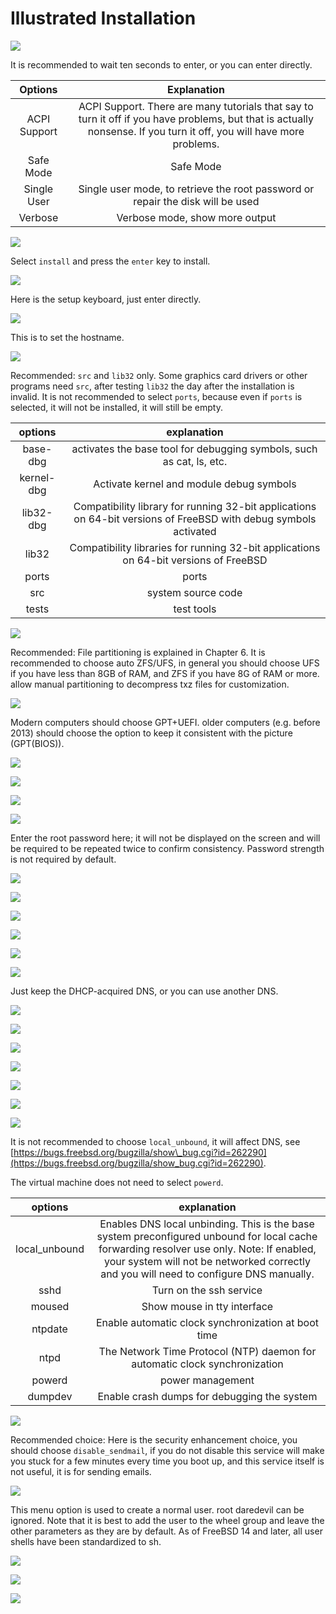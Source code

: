 # Illustrated Installation

![](../.gitbook/assets/install1.png)

It is recommended to wait ten seconds to enter, or you can enter directly.

| Options | Explanation |
| :----------: | :---------: |
| ACPI Support | ACPI Support. There are many tutorials that say to turn it off if you have problems, but that is actually nonsense. If you turn it off, you will have more problems.
| Safe Mode | Safe Mode
| Single User | Single user mode, to retrieve the root password or repair the disk will be used
| Verbose | Verbose mode, show more output |

![](../.gitbook/assets/install2.png)

Select `install` and press the `enter` key to install.

![](../.gitbook/assets/install3.png)

Here is the setup keyboard, just enter directly.

![](../.gitbook/assets/install4.png)

This is to set the hostname.

![](../.gitbook/assets/install5.png)

Recommended: `src` and `lib32` only. Some graphics card drivers or other programs need `src`, after testing `lib32` the day after the installation is invalid. It is not recommended to select `ports`, because even if `ports` is selected, it will not be installed, it will still be empty.

| options | explanation |
| :--------: | :-----------------------------------------: |
| base-dbg | activates the base tool for debugging symbols, such as cat, ls, etc. |
| kernel-dbg | Activate kernel and module debug symbols |
| lib32-dbg | Compatibility library for running 32-bit applications on 64-bit versions of FreeBSD with debug symbols activated | lib32 | Compatibility library for running 32-bit applications on 64-bit versions of FreeBSD with debug symbols activated
| lib32 | Compatibility libraries for running 32-bit applications on 64-bit versions of FreeBSD | lib32 | Compatibility libraries for running 32-bit applications on 64-bit versions of FreeBSD
| ports | ports |
| src | system source code |
| tests | test tools |

![](../.gitbook/assets/install6.png)

Recommended: File partitioning is explained in Chapter 6. It is recommended to choose auto ZFS/UFS, in general you should choose UFS if you have less than 8GB of RAM, and ZFS if you have 8G of RAM or more. allow manual partitioning to decompress txz files for customization.

![](../.gitbook/assets/install7.png)

Modern computers should choose GPT+UEFI. older computers (e.g. before 2013) should choose the option to keep it consistent with the picture (GPT(BIOS)).

![](../.gitbook/assets/install8.png)

![](../.gitbook/assets/install9.png)

![](../.gitbook/assets/install10.png)

![](../.gitbook/assets/install11.png)

Enter the root password here; it will not be displayed on the screen and will be required to be repeated twice to confirm consistency. Password strength is not required by default.

![](../.gitbook/assets/install12.png)

![](../.gitbook/assets/install13.png)

![](../.gitbook/assets/install14.png)

![](../.gitbook/assets/install15.png)

![](../.gitbook/assets/install16.png)

![](../.gitbook/assets/install17.png)

Just keep the DHCP-acquired DNS, or you can use another DNS.

![](../.gitbook/assets/install18.png)

![](../.gitbook/assets/install19.png)

![](../.gitbook/assets/install20.png)

![](../.gitbook/assets/install21.png)

![](../.gitbook/assets/install22.png)

![](../.gitbook/assets/install23.png)

![](../.gitbook/assets/install24.png)

It is not recommended to choose `local_unbound`, it will affect DNS, see [https://bugs.freebsd.org/bugzilla/show\_bug.cgi?id=262290](https://bugs.freebsd.org/bugzilla/show_bug.cgi?id=262290).

The virtual machine does not need to select `powerd`.

| options | explanation |
| :------------: | :---------------------------------------------: |
| local\_unbound | Enables DNS local unbinding. This is the base system preconfigured unbound for local cache forwarding resolver use only. Note: If enabled, your system will not be networked correctly and you will need to configure DNS manually.
| sshd | Turn on the ssh service |
| moused | Show mouse in tty interface |
| ntpdate | Enable automatic clock synchronization at boot time |
| ntpd | The Network Time Protocol (NTP) daemon for automatic clock synchronization |
| powerd | power management |
| dumpdev | Enable crash dumps for debugging the system |

![](../.gitbook/assets/install25.png)

Recommended choice: Here is the security enhancement choice, you should choose `disable_sendmail`, if you do not disable this service will make you stuck for a few minutes every time you boot up, and this service itself is not useful, it is for sending emails.

![](../.gitbook/assets/install26.png)

This menu option is used to create a normal user. root daredevil can be ignored. Note that it is best to add the user to the wheel group and leave the other parameters as they are by default. As of FreeBSD 14 and later, all user shells have been standardized to sh.

![](../.gitbook/assets/install27.png)

![](../.gitbook/assets/install28.png)

![](../.gitbook/assets/install29.png)
